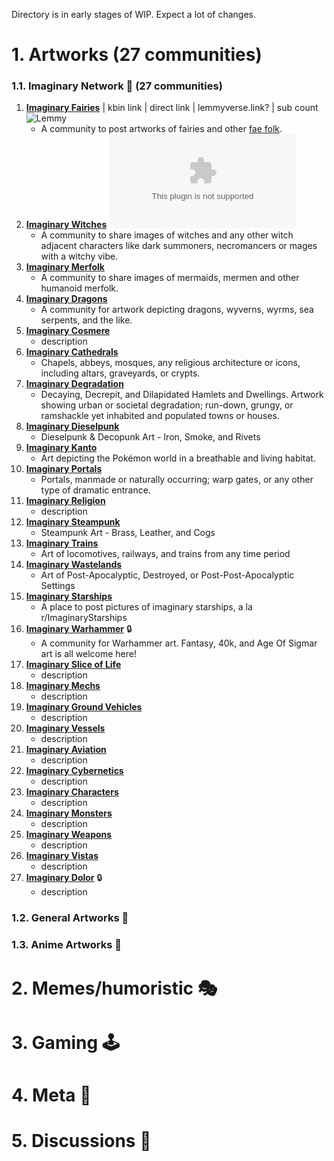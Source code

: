Directory is in early stages of WIP. Expect a lot of changes.

# 1. Artworks (27 communities)
### 1.1. Imaginary Network 💭 (27 communities)
1. **[Imaginary Fairies](/c/imaginaryfairies@lemmings.world)** | kbin link | direct link | lemmyverse.link? | sub count ![Lemmy](https://img.shields.io/lemmy/imaginaryfairies%40lemmings.world?style=flat-square&label=Subscribers&color=pink)
	- A community to post artworks of fairies and other [fae folk](https://teaandrosemary.com/types-of-fairies-types-of-fae/).
2. **[Imaginary Witches](/c/imaginarywitches@lemmy.dbzer0.com)** ![Lemmy](https://img.shields.io/lemmy/imaginarywitches%40lemmy.dbzer0.com?style=flat-square&label=Subscribers)
	- A community to share images of witches and any other witch adjacent characters like dark summoners, necromancers or mages with a witchy vibe.
3. **[Imaginary Merfolk](/c/imaginarymerfolk@lemmy.dbzer0.com)** 
	- A community to share images of mermaids, mermen and other humanoid merfolk.
4. **[Imaginary Dragons](/c/imaginarydragons@leminal.space)** 
	- A community for artwork depicting dragons, wyverns, wyrms, sea serpents, and the like.
5. **[Imaginary Cosmere](/c/imaginarycosmere@sffa.community)** 
	- description
6. **[Imaginary Cathedrals](/c/imaginarycathedrals@lemm.ee)** 
	- Chapels, abbeys, mosques, any religious architecture or icons, including altars, graveyards, or crypts.
7. **[Imaginary Degradation](/c/imaginarydegradation@lemm.ee)** 
	- Decaying, Decrepit, and Dilapidated Hamlets and Dwellings.
Artwork showing urban or societal degradation; run-down, grungy, or ramshackle yet inhabited and populated towns or houses.
8. **[Imaginary Dieselpunk](/c/imaginarydieselpunk@lemm.ee)** 
	- Dieselpunk & Decopunk Art - Iron, Smoke, and Rivets
9. **[Imaginary Kanto](/c/imaginarykanto@lemm.ee)** 
	- Art depicting the Pokémon world in a breathable and living habitat.
10. **[Imaginary Portals](/c/imaginaryportals@lemm.ee)**
	- Portals, manmade or naturally occurring; warp gates, or any other type of dramatic entrance.
11. **[Imaginary Religion](/c/imaginaryreligion@lemm.ee)** 
	- description
12. **[Imaginary Steampunk](/c/imaginarysteampunk@lemm.ee)** 
	- Steampunk Art - Brass, Leather, and Cogs
13. **[Imaginary Trains](/c/imaginarytrains@lemm.ee)** 
	- Art of locomotives, railways, and trains from any time period
14. **[Imaginary Wastelands](/c/imaginarywastelands@lemm.ee)** 
	- Art of Post-Apocalyptic, Destroyed, or Post-Post-Apocalyptic Settings
15. **[Imaginary Starships](/c/imaginarystarships@lemmy.world)** 
	- A place to post pictures of imaginary starships, a la r/ImaginaryStarships
16. **[Imaginary Warhammer](/c/imaginarywarhammer@lemmy.world)** 🔒
	- A community for Warhammer art. Fantasy, 40k, and Age Of Sigmar art is all welcome here!
17. **[Imaginary Slice of Life](/c/imaginarysliceoflife@lemmy.dbzer0.com)** 
	- description
18. **[Imaginary Mechs](/c/imaginarymechs@lemmy.dbzer0.com)** 
	- description
19. **[Imaginary Ground Vehicles](/c/imaginarygroundvehicles@lemmy.dbzer0.com)** 
	- description
20. **[Imaginary Vessels](/c/imaginaryvessels@lemmy.dbzer0.com)** 
	- description
21. **[Imaginary Aviation](/c/imaginaryaviation@lemmy.dbzer0.com)** 
	- description
22. **[Imaginary Cybernetics](/c/imaginarycybernetics@lemmy.dbzer0.com)** 
	- description
23. **[Imaginary Characters](/c/imaginarycharacters@lemmy.dbzer0.com)** 
	- description
24. **[Imaginary Monsters](/c/imaginarymonsters@lemmy.dbzer0.com)** 
	- description
25. **[Imaginary Weapons](/c/imaginaryweapons@lemmy.dbzer0.com)** 
	- description
26. **[Imaginary Vistas](/c/imaginaryvistas@lemmy.dbzer0.com)** 
	- description
27. **[Imaginary Dolor](/c/imaginarydolor@lemmy.dbzer0.com)** 🔒
	- description
### 1.2. General Artworks 🎨
### 1.3. Anime Artworks 💢
# 2. Memes/humoristic 🎭
# 3. Gaming 🕹️
# 4. Meta 🧵
# 5. Discussions 💬 
